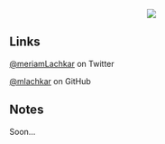 
<p align="center">
  <img src="https://i.imgur.com/GrIGMo1.jpg"/>
</p>

## Links

[@meriamLachkar](https://twitter.com/meriamLachkar) on Twitter

[@mlachkar](https://github.com/mlachkar) on GitHub

## Notes

Soon...
